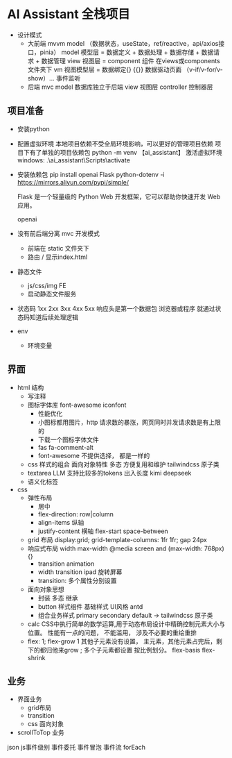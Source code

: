 # AI Assistant 全栈项目
 - 设计模式
    - 大前端 mvvm
      model （数据状态，useState，ref/reactive，api/axios接口，pinia）
      model 模型层 = 数据定义 + 数据处理 + 数据存储 + 数据请求 + 数据管理
      view 视图层 = component 组件 在views或components文件夹下
      vm 视图模型层 = 数据绑定{} {{}} 数据驱动页面 （v-if/v-for/v-show）...  事件监听 
    - 后端 mvc
      model 数据库独立于后端
      view 视图层
      controller 控制器层 

## 项目准备
  - 安装python
  - 配置虚拟环境
    本地项目依赖不受全局环境影响，可以更好的管理项目依赖
    项目下有了单独的项目依赖包  python -m venv 【ai_assistant】
    激活虚拟环境  windows: .\ai_assistant\Scripts\activate
  - 安装依赖包
    pip install openai Flask python-dotenv -i https://mirrors.aliyun.com/pypi/simple/

    Flask 是一个轻量级的 Python Web 开发框架，它可以帮助你快速开发 Web 应用。
    
    openai 

  - 没有前后端分离 mvc 开发模式
    - 前端在 static 文件夹下
    - 路由 / 显示index.html

  - 静态文件
    - js/css/img  FE
    - 启动静态文件服务

  - 状态码
    1xx 
    2xx
    3xx
    4xx
    5xx
    响应头是第一个数据包 浏览器或程序 就通过状态码知道后续处理逻辑
    
  - env
    - 环境变量

## 界面

- html 结构
  - 写注释
  - 图标字体库 font-awesome iconfont
    - 性能优化
    - 小图标都用图片，http 请求数的暴涨，网页同时并发请求数是有上限的
    - 下载一个图标字体文件 
    - fas fa-comment-alt  
    - font-awesome 不提供选择， 都是一样的 
  - css 样式的组合 面向对象特性 多态 方便复用和维护
    tailwindcss 原子类
  - textarea LLM 支持比较多的tokens 出入长度 kimi deepseek
  - 语义化标签
- css 
  - 弹性布局
    - 居中
    - flex-direction: row|column
    - align-items 纵轴
    - justify-content 横轴 flex-start space-between 
  - grid 布局
    display:grid;
    grid-template-columns: 1fr 1fr;
    gap 24px
  - 响应式布局
    width max-width 
    @media screen and (max-width: 768px) {}
     - transition animation 
    - width transition ipad 旋转屏幕
    - transition: 多个属性分别设置
  - 面向对象思想
    - 封装 多态 继承
    - button 样式组件 基础样式
      UI风格 antd 
    - 组合业务样式
      primary secondary default -> tailwindcss 原子类
  - calc
    CSS中执行简单的数学运算,用于动态布局设计中精确控制元素大小与位置。
    性能有一点的问题， 不能滥用， 涉及不必要的重绘重排
  - flex: 1;
    flex-grow 1 其他子元素没有设置， 主元素，其他元素占完后，剩下的都归他来grow ; 多个子元素都设置 按比例划分。
    flex-basis
    flex-shrink

## 业务
  - 界面业务
    - grid布局
    - transition
    - css 面向对象
  - scrollToTop 业务







  json js事件级别 事件委托 事件冒泡 事件流
  forEach 